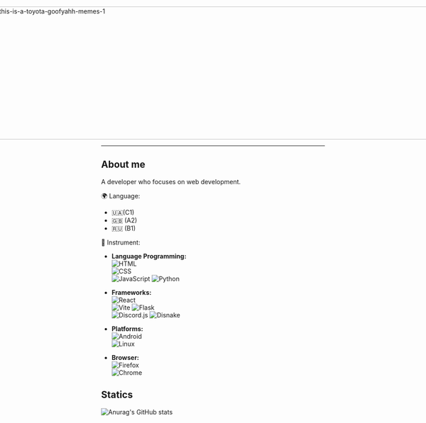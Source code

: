 <div style="display: flex; justify-content: center;">
    <a href="https://imgbb.com/"><img src="https://i.ibb.co/CzdqQFt/this-is-a-toyota-goofyahh-memes-1.gif" alt="this-is-a-toyota-goofyahh-memes-1" border="0" style="max-width: 100%; width: 1000px; height: 300px;"> </a>
</div>

---
## About me
A developer who focuses on web development.

🌍 Language:
- 🇺🇦(C1)
- 🇬🇧 (A2)
- 🇷🇺 (B1)

🔧 Instrument:
- **Language Programming:**  
  ![HTML](https://img.shields.io/badge/HTML5-E34F26?style=flat&logo=html5&logoColor=white)  
  ![CSS](https://img.shields.io/badge/CSS3-1572B6?style=flat&logo=css3&logoColor=white)  
  ![JavaScript](https://img.shields.io/badge/JavaScript-F7DF1E?style=flat&logo=javascript&logoColor=black)
  ![Python](https://img.shields.io/badge/Python-3776AB?style=flat&logo=python&logoColor=white)
- **Frameworks:**       
  ![React](https://img.shields.io/badge/React-61DAFB?style=flat&logo=react&logoColor=black)  
  ![Vite](https://img.shields.io/badge/Vite-646CFF?style=flat&logo=vite&logoColor=white)
  ![Flask](https://img.shields.io/badge/Flask-000000?style=flat&logo=flask&logoColor=white)  
  ![Discord.js](https://img.shields.io/badge/Discord.js-F7DF1E?style=flat&logo=discord&logoColor=white)  ![Disnake](https://img.shields.io/badge/Disnake-4E9F3D?style=flat&logo=discord&logoColor=white)
    
- **Platforms:**  
  ![Android](https://img.shields.io/badge/Android-3DDC84?style=flat&logo=android&logoColor=white)  
  ![Linux](https://img.shields.io/badge/Linux-FCC624?style=flat&logo=linux&logoColor=black)

- **Browser:**  
  ![Firefox](https://img.shields.io/badge/Firefox-FF7139?style=flat&logo=firefox&logoColor=white)  
  ![Chrome](https://img.shields.io/badge/Chrome-4285F4?style=flat&logo=chrome&logoColor=white)

## Statics
![Anurag's GitHub stats](https://github-readme-stats.vercel.app/api?username=zizardev&show_icons=true&theme=shadow_green)
